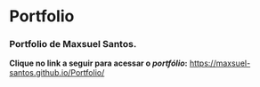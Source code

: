 # Portfolio
### Portfolio de Maxsuel Santos.
**Clique no link a seguir para acessar o _portfólio_:** https://maxsuel-santos.github.io/Portfolio/
